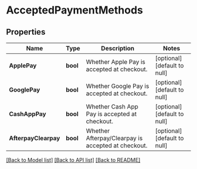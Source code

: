 # AcceptedPaymentMethods

## Properties
Name | Type | Description | Notes
------------ | ------------- | ------------- | -------------
**ApplePay** | **bool** | Whether Apple Pay is accepted at checkout. | [optional] [default to null]
**GooglePay** | **bool** | Whether Google Pay is accepted at checkout. | [optional] [default to null]
**CashAppPay** | **bool** | Whether Cash App Pay is accepted at checkout. | [optional] [default to null]
**AfterpayClearpay** | **bool** | Whether Afterpay/Clearpay is accepted at checkout. | [optional] [default to null]

[[Back to Model list]](../README.md#documentation-for-models) [[Back to API list]](../README.md#documentation-for-api-endpoints) [[Back to README]](../README.md)

